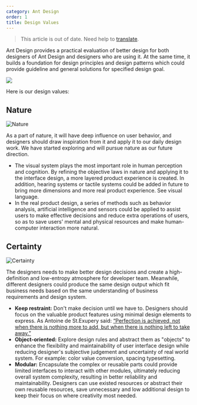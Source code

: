 ```yaml
---
category: Ant Design
order: 1
title: Design Values
---
```


> This article is out of date. Need help to [translate](https://github.com/ant-design/ant-design/issues/1471).

Ant Design provides a practical evaluation of better design for both designers of Ant Design and designers who are using it. At the same time, it builds a foundation for design principles and design patterns which could provide guideline and general solutions for specified design goal.

<div>
  <img src="https://gw.alipayobjects.com/mdn/rms_08e378/afts/img/A*sGufTKB_F5QAAAAAAAAAAABkARQnAQ" />
</div>

Here is our design values:

## Nature

<div>
  <img src="https://gw.alipayobjects.com/mdn/rms_08e378/afts/img/A*C3v0SacCpwoAAAAAAAAAAABkARQnAQ" alt="Nature" />
</div>

As a part of nature, it will have deep influence on user behavior, and designers should draw inspiration from it and apply it to our daily design work. We have started exploring and will pursue nature as our future direction.

- The visual system plays the most important role in human perception and cognition. By refining the objective laws in nature and applying it to the interface design, a more layered product experience is created. In addition, hearing systems or tactile systems could be added in future to bring more dimensions and more real product experience. See visual language.
- In the real product design, a series of methods such as behavior analysis, artificial intelligence and sensors could be applied to assist users to make effective decisions and reduce extra operations of users, so as to save users' mental and physical resources and make human-computer interaction more natural.

## Certainty

<div>
  <img src="https://gw.alipayobjects.com/mdn/rms_08e378/afts/img/A*wtMAQ6uIcykAAAAAAAAAAABkARQnAQ" alt="Certainty" />
</div>

The designers needs to make better design decisions and create a high-definition and low-entropy atmosphere for developer team. Meanwhile, different designers could produce the same design output which fit business needs based on the same understanding of business requirements and design system.

- **Keep restraint:** Don't make decision until we have to. Designers should focus on the valuable product features using minimal design elements to express. As Antoine de St.Exupery said: [“Perfection is achieved, not when there is nothing more to add, but when there is nothing left to take away.”](https://www.goodreads.com/quotes/19905-perfection-is-achieved-not-when-there-is-nothing-more-to)
- **Object-oriented:** Explore design rules and abstract them as "objects" to enhance the flexibility and maintainability of user interface design while reducing designer's subjective judgement and uncertainty of real world system. For example: color value conversion, spacing typesetting.
- **Modular:** Encapsulate the complex or reusable parts could provide limited interfaces to interact with other modules, ultimately reducing overall system complexity, resulting in better reliability and maintainability. Designers can use existed resources or abstract their own reusable resources, save unnecessary and low additional design to keep their focus on where creativity most needed.
